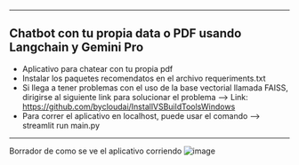 ----------------------------------------------------------------------------------------
Chatbot con tu propia data o PDF usando Langchain y Gemini Pro
----------------------------------------------------------------------------------------
* Aplicativo para chatear con tu propia pdf
* Instalar los paquetes recomendatos en el archivo requeriments.txt
* Si llega a tener problemas con el uso de la base vectorial llamada FAISS, dirigirse al siguiente link para solucionar el problema --> Link: https://github.com/bycloudai/InstallVSBuildToolsWindows
* Para correr el aplicativo en localhost, puede usar el comando  --> streamlit run main.py   
-----------------------------------------------------------------------------------------

Borrador de como se ve el aplicativo corriendo 
![image](https://github.com/wlopezm-unal/chatbot_langchain/assets/68913739/e0714235-465b-4ccc-b98f-edc65c698077)
